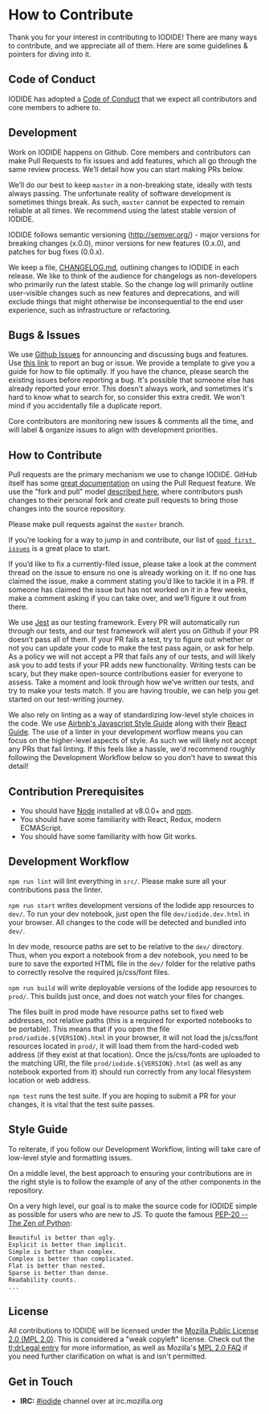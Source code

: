 # How to Contribute

Thank you for your interest in contributing to IODIDE! There are many ways to contribute, and we appreciate all of them. Here are some guidelines & pointers for diving into it.

## Code of Conduct

IODIDE has adopted a [Code of Conduct](CODE-OF-CONDUCT.md) that we expect all contributors and core members to adhere to.

## Development

Work on IODIDE happens on Github. Core members and contributors can make Pull Requests to fix issues and add features, which all go through the same review process. We’ll detail how you can start making PRs below.

We’ll do our best to keep `master` in a non-breaking state, ideally with tests always passing. The unfortunate reality of software development is sometimes things break. As such, `master` cannot be expected to remain reliable at all times. We recommend using the latest stable version of IODIDE.

IODIDE follows semantic versioning (http://semver.org/) - major versions for breaking changes (x.0.0), minor versions for new features (0.x.0), and patches for bug fixes (0.0.x).

We keep a file, [CHANGELOG.md](CHANGELOG.md), outlining changes to IODIDE in each release. We like to think of the audience for changelogs as non-developers who primarily run the latest stable. So the change log will primarily outline user-visible changes such as new features and deprecations, and will exclude things that might otherwise be inconsequential to the end user experience, such as infrastructure or refactoring. 

## Bugs & Issues

We use [Github Issues](https://github.com/mozilla/iodide/issues) for announcing and discussing bugs and features. Use [this link](https://github.com/mozilla/iodide/issues/new) to report an bug or issue. We provide a template to give you a guide for how to file optimally. If you have the chance, please search the existing issues before reporting a bug. It's possible that someone else has already reported your error. This doesn't always work, and sometimes it's hard to know what to search for, so consider this extra credit. We won't mind if you accidentally file a duplicate report.

Core contributors are monitoring new issues & comments all the time, and will label & organize issues to align with development priorities.

## How to Contribute

Pull requests are the primary mechanism we use to change IODIDE. GitHub itself has some [great documentation](https://help.github.com/articles/about-pull-requests/) on using the Pull Request feature. We use the "fork and pull" model [described here](https://help.github.com/articles/about-pull-requests/), where contributors push changes to their personal fork and create pull requests to bring those changes into the source repository.

Please make pull requests against the `master` branch.

If you’re looking for a way to jump in and contribute, our list of [`good first issues`](https://github.com/mozilla/iodide/issues?q=is%3Aissue+is%3Aopen+label%3A%22good+first+issue%22) is a great place to start.

If you’d like to fix a currently-filed issue, please take a look at the comment thread on the issue to ensure no one is already working on it. If no one has claimed the issue, make a comment stating you’d like to tackle it in a PR. If someone has claimed the issue but has not worked on it in a few weeks, make a comment asking if you can take over, and we’ll figure it out from there.

We use [Jest](https://facebook.github.io/jest/) as our testing framework. Every PR will automatically run through our tests, and our test framework will alert you on Github if your PR doesn’t pass all of them. If your PR fails a test, try to figure out whether or not you can update your code to make the test pass again, or ask for help. As a policy we will not accept a PR that fails any of our tests, and will likely ask you to add tests if your PR adds new functionality. Writing tests can be scary, but they make open-source contributions easier for everyone to assess. Take a moment and look through how we’ve written our tests, and try to make your tests match. If you are having trouble, we can help you get started on our test-writing journey. 

We also rely on linting as a way of standardizing low-level style choices in the code. We use [Airbnb's Javascript Style Guide](https://github.com/airbnb/javascript) along with their [React Guide](https://github.com/airbnb/javascript/tree/master/react). The use of a linter in your development worflow means you can focus on the higher-level aspects of style. As such we will likely not accept any PRs that fail linting. If this feels like a hassle, we'd recommend roughly following the Development Workflow below so you don't have to sweat this detail!

## Contribution Prerequisites

- You should have [Node](https://nodejs.org/) installed at v8.0.0+ and [npm](https://www.npmjs.com/).
- You should have some familiarity with React, Redux, modern ECMAScript.
- You should have some familiarity with how Git works.

## Development Workflow

`npm run lint` will lint everything in `src/`. Please make sure all your contributions pass the linter.

`npm run start` writes development versions of the Iodide app resources to `dev/`. To run your dev notebook, just open the file `dev/iodide.dev.html` in your browser. All changes to the code will be detected and bundled into `dev/`.

In dev mode, resource paths are set to be relative to the `dev/` directory. Thus, when you export a notebook from a dev notebook, you need to be sure to save the exported HTML file in the `dev/` folder for the relative paths to correctly resolve the required js/css/font files.

`npm run build`  will write deployable versions of the Iodide app resources to `prod/`. This builds just once, and does not watch your files for changes.

The files built in prod mode have resource paths set to fixed web addresses, not relative paths (this is a required for exported notebooks to be portable). This means that if you open the file `prod/iodide.${VERSION}.html` in your browser, it will not load the js/css/font resources located in `prod/`, it will load them from the hard-coded web address (if they exist at that location). Once the js/css/fonts are uploaded to the matching URI, the file `prod/iodide.${VERSION}.html` (as well as any notebook exported from it) should run correctly from any local filesystem location or web address.

`npm test` runs the test suite. If you are hoping to submit a PR for your changes, it is vital that the test suite passes.



## Style Guide

To reiterate, if you follow our Development Workflow, linting will take care of low-level style and formatting issues.

On a middle level, the best approach to ensuring your contributions are in the right style is to follow the example of any of the other components in the repository.

On a very high level, our goal is to make the source code for IODIDE simple as possible for users who are new to JS. To quote the famous [PEP-20 -- The Zen of Python](https://www.python.org/dev/peps/pep-0020/):

```
Beautiful is better than ugly.
Explicit is better than implicit.
Simple is better than complex.
Complex is better than complicated.
Flat is better than nested.
Sparse is better than dense.
Readability counts.
...
```


## License

All contributions to IODIDE will be licensed under the [Mozilla Public License 2.0 (MPL 2.0)](https://www.mozilla.org/en-US/MPL/2.0/). This is considered a "weak copyleft" license. Check out the [tl;drLegal entry](https://tldrlegal.com/license/mozilla-public-license-2.0-(mpl-2)) for more information, as well as Mozilla's [MPL 2.0 FAQ](https://www.mozilla.org/en-US/MPL/2.0/FAQ/) if you need further clarification on what is and isn't permitted.


## Get in Touch

- __IRC:__ [#iodide](https://client00.chat.mibbit.com/?server=irc.mozilla.org&channel=%23iodide) channel over at irc.mozilla.org

